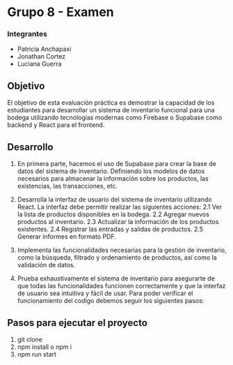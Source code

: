 # Grupo 8 - Examen

### Integrantes
 - Patricia Anchapaxi
 - Jonathan Cortez
 - Luciana Guerra

## Objetivo 
El objetivo de esta evaluación práctica es demostrar la capacidad de los estudiantes para desarrollar 
un sistema de inventario funcional para una bodega utilizando tecnologías modernas como Firebase 
o Supabase como backend y React para el frontend. 

## Desarrollo

1. En primera parte, hacemos el uso de Supabase para crear la base de datos del sistema de 
inventario. Definiendo los modelos de datos necesarios para almacenar la información sobre 
los productos, las existencias, las transacciones, etc. 

2. Desarrolla la interfaz de usuario del sistema de inventario utilizando React. La interfaz debe 
permitir realizar las siguientes acciones: 
2.1 Ver la lista de productos disponibles en la bodega. 
2.2 Agregar nuevos productos al inventario.
2.3 Actualizar la información de los productos existentes. 
2.4 Registrar las entradas y salidas de productos. 
2.5 Generar informes en formato PDF.

3. Implementa las funcionalidades necesarias para la gestión de inventario, como la búsqueda, 
filtrado y ordenamiento de productos, así como la validación de datos.

4. Prueba exhaustivamente el sistema de inventario para asegurarte de que todas las 
funcionalidades funcionen correctamente y que la interfaz de usuario sea intuitiva y fácil de 
usar. 
Para poder verificar el funcionamiento del codigo debemos seguir los siguientes pasos:

## Pasos para ejecutar el proyecto
1. git clone <URL>
2. npm install  o  npm i
3. npm run start
